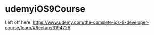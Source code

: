 # udemyiOS9Course

Left off here:
https://www.udemy.com/the-complete-ios-9-developer-course/learn/#/lecture/3194726


